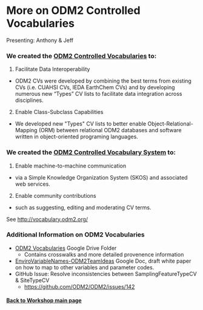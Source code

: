 # More on ODM2 Controlled Vocabularies
Presenting: Anthony &  Jeff

### We created the [ODM2 Controlled Vocabularies](http://vocabulary.odm2.org/) to:

1. Facilitate Data Interoperability
  * ODM2 CVs were developed by combining the best terms from existing CVs (i.e. CUAHSI CVs, IEDA EarthChem CVs) and by developing numerous new “Types” CV lists to facilitate data integration across disciplines.
2. Enable Class-Subclass Capabilities
  * We developed new "Types" CV lists to better enable Object-Relational-Mapping (ORM) between relational ODM2 databases and software written in object-oriented programing languages.


### We created the [ODM2 Controlled Vocabulary System](http://vocabulary.odm2.org/) to:

1. Enable machine-to-machine communication
  * via a Simple Knowledge Organization System (SKOS) and associated web services.
2. Enable community contributions
  * such as suggesting, editing and moderating CV terms.

See http://vocabulary.odm2.org/ 

### Additional Information on ODM2 Vocabularies
* [ODM2 Vocabularies](https://drive.google.com/open?id=0B3v0QxIOuR_nQ0k4Zm5BNjhlbDQ) Google Drive Folder
  * Contains crosswalks and more detailed provenence information
* [EnviroVariableNames-ODM2TeamIdeas](https://docs.google.com/a/stroudcenter.org/document/d/1BTOIAphE2bBGC1yOg-qe-2x7HKdeEAMYWHKvJgQUil8/edit?usp=sharing) Google Doc, draft white paper on how to map to other variables and parameter codes.
* GitHub Issue: Resolve inconsistencies between SamplingFeatureTypeCV & SiteTypeCV
  * https://github.com/ODM2/ODM2/issues/142


#### [Back to Workshop main page](https://github.com/BiG-CZ/bigcz_wshp2017/blob/master/README.md)
